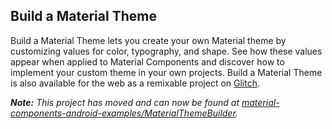 ## Build a Material Theme
Build a Material Theme lets you create your own Material theme by customizing values for color, typography, and shape. See how these values appear when applied to Material Components and discover how to implement your custom theme in your own projects. Build a Material Theme is also available for the web as a remixable project on [Glitch](https://glitch.com/~material-theme-builder).

_**Note:** This project has moved and can now be found at [material-components-android-examples/MaterialThemeBuilder](https://github.com/material-components/material-components-android-examples/tree/develop/MaterialThemeBuilder)._

